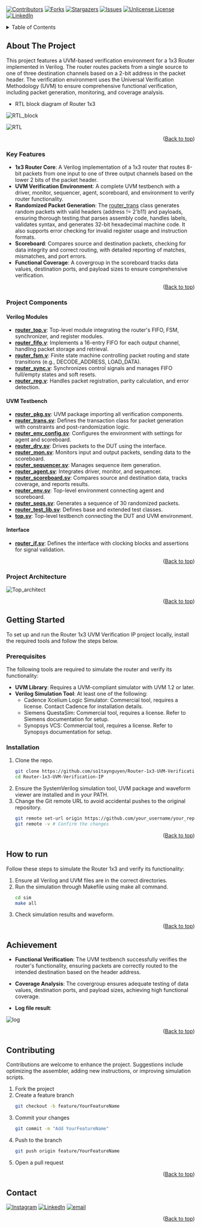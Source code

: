 <a id="readme-top"></a>

[![Contributors][contributors-shield]][contributors-url]
[![Forks][forks-shield]][forks-url]
[![Stargazers][stars-shield]][stars-url]
[![Issues][issues-shield]][issues-url]
[![Unlicense License][license-shield]][license-url]
[![LinkedIn][linkedin-shield]][linkedin-url]


<!-- TABLE OF CONTENTS -->
<details>
  <summary>Table of Contents</summary>
  <ol>
    <li>
      <a href="#about-the-project">About The Project</a>
	  <ul>
        <li><a href="#key-features">Key Features</a></li>
		<li><a href="#project-components">Project Components</a></li>
		<li><a href="#project-architecture">Project Architecture</a></li>
      </ul>
    </li>
    <li>
      <a href="#getting-started">Getting Started</a>
      <ul>
        <li><a href="#prerequisites">Prerequisites</a></li>
        <li><a href="#installation">Installation</a></li>
      </ul>
    </li>
    <li><a href="#how-to-run">How to run</a></li>
    <li><a href="#achievement">Achievement</a></li>
    <li><a href="#contributing">Contributing</a></li>
    <li><a href="#contact">Contact</a></li>
  </ol>
</details>

<!-- ABOUT THE PROJECT -->
## About The Project

This project features a UVM-based verification environment for a 1x3 Router implemented in Verilog. The router routes packets from a single source to one of three destination channels based on a 2-bit address in the packet header. The verification environment uses the Universal Verification Methodology (UVM) to ensure comprehensive functional verification, including packet generation, monitoring, and coverage analysis.

* RTL block diagram of Router 1x3

![RTL_block](https://github.com/so1taynguyen/Router-1x3-UVM-Verification-IP/blob/main/images/RTL_block_diagram.png)

![RTL](https://github.com/so1taynguyen/Router-1x3-UVM-Verification-IP/blob/main/images/RTL.png)

<p align="right">(<a href="#readme-top">Back to top</a>)</p>

### Key Features

* __1x3 Router Core__: A Verilog implementation of a 1x3 router that routes 8-bit packets from one input to one of three output channels based on the lower 2 bits of the packet header.
* __UVM Verification Environment__: A complete UVM testbench with a driver, monitor, sequencer, agent, scoreboard, and environment to verify router functionality.
* __Randomized Packet Generation__: The [router_trans](https://github.com/so1taynguyen/Router-1x3-UVM-Verification-IP/blob/main/agt_top/router_trans.sv) class generates random packets with valid headers (address != 2'b11) and payloads, ensuring thorough testing.that parses assembly code, handles labels, validates syntax, and generates 32-bit hexadecimal machine code. It also supports error checking for invalid register usage and instruction formats.
* __Scoreboard__: Compares source and destination packets, checking for data integrity and correct routing, with detailed reporting of matches, mismatches, and port errors.
* __Functional Coverage__: A covergroup in the scoreboard tracks data values, destination ports, and payload sizes to ensure comprehensive verification.

<p align="right">(<a href="#readme-top">Back to top</a>)</p>

### Project Components

#### Verilog Modules

* [__router_top.v__](https://github.com/so1taynguyen/Router-1x3-UVM-Verification-IP/blob/main/rtl/router_top.v): Top-level module integrating the router's FIFO, FSM, synchronizer, and register modules.
* [__router_fifo.v__](https://github.com/so1taynguyen/Router-1x3-UVM-Verification-IP/blob/main/rtl/router_fifo.v): Implements a 16-entry FIFO for each output channel, handling packet storage and retrieval.
* [__router_fsm.v__](https://github.com/so1taynguyen/Router-1x3-UVM-Verification-IP/blob/main/rtl/router_fsm.v): Finite state machine controlling packet routing and state transitions (e.g., DECODE_ADDRESS, LOAD_DATA).
* [__router_sync.v__](https://github.com/so1taynguyen/Router-1x3-UVM-Verification-IP/blob/main/rtl/router_sync.v): Synchronizes control signals and manages FIFO full/empty states and soft resets.
* [__router_reg.v__](https://github.com/so1taynguyen/Router-1x3-UVM-Verification-IP/blob/main/rtl/router_reg.v): Handles packet registration, parity calculation, and error detection.

#### UVM Testbench

* [__router_pkg.sv__](https://github.com/so1taynguyen/Router-1x3-UVM-Verification-IP/blob/main/packages/router_pkg.sv): UVM package importing all verification components.
* [__router_trans.sv__](https://github.com/so1taynguyen/Router-1x3-UVM-Verification-IP/blob/main/agt_top/router_trans.sv): Defines the transaction class for packet generation with constraints and post-randomization logic.
* [__router_env_config.sv__](https://github.com/so1taynguyen/Router-1x3-UVM-Verification-IP/blob/main/env/router_env_config.sv): Configures the environment with settings for agent and scoreboard.
* [__router_drv.sv__](https://github.com/so1taynguyen/Router-1x3-UVM-Verification-IP/blob/main/agt_top/router_drv.sv): Drives packets to the DUT using the interface.
* [__router_mon.sv__](https://github.com/so1taynguyen/Router-1x3-UVM-Verification-IP/blob/main/agt_top/router_mon.sv): Monitors input and output packets, sending data to the scoreboard.
* [__router_sequencer.sv__](https://github.com/so1taynguyen/Router-1x3-UVM-Verification-IP/blob/main/agt_top/router_sequencer.sv): Manages sequence item generation.
* [__router_agent.sv__](https://github.com/so1taynguyen/Router-1x3-UVM-Verification-IP/blob/main/agt_top/router_agent.sv): Integrates driver, monitor, and sequencer.
* [__router_scoreboard.sv__](https://github.com/so1taynguyen/Router-1x3-UVM-Verification-IP/blob/main/env/router_scoreboard.sv): Compares source and destination data, tracks coverage, and reports results.
* [__router_env.sv__](https://github.com/so1taynguyen/Router-1x3-UVM-Verification-IP/blob/main/env/router_env.sv): Top-level environment connecting agent and scoreboard.
* [__router_seqs.sv__](https://github.com/so1taynguyen/Router-1x3-UVM-Verification-IP/blob/main/test/router_seqs.sv): Generates a sequence of 30 randomized packets.
* [__router_test_lib.sv__](https://github.com/so1taynguyen/Router-1x3-UVM-Verification-IP/blob/main/test/router_test_lib.sv): Defines base and extended test classes.
* [__top.sv__](https://github.com/so1taynguyen/Router-1x3-UVM-Verification-IP/blob/main/tb/top.sv): Top-level testbench connecting the DUT and UVM environment.

#### Interface

* [__router_if.sv__](https://github.com/so1taynguyen/Router-1x3-UVM-Verification-IP/blob/main/rtl/router_if.sv): Defines the interface with clocking blocks and assertions for signal validation.

<p align="right">(<a href="#readme-top">Back to top</a>)</p>

### Project Architecture

![Top_architect](https://github.com/so1taynguyen/Router-1x3-UVM-Verification-IP/blob/main/images/Router_UVM.png) 

<p align="right">(<a href="#readme-top">Back to top</a>)</p>

<!-- GETTING STARTED -->
## Getting Started

To set up and run the Router 1x3 UVM Verification IP project locally, install the required tools and follow the steps below.

### Prerequisites

The following tools are required to simulate the router and verify its functionality:

* __UVM Library__: Requires a UVM-compliant simulator with UVM 1.2 or later.
* __Verilog Simulation Tool__: At least one of the following:
   * Cadence Xcelium Logic Simulator: Commercial tool, requires a license. Contact Cadence for installation details.
   * Siemens QuestaSim: Commercial tool, requires a license. Refer to Siemens documentation for setup.
   * Synopsys VCS: Commercial tool, requires a license. Refer to Synopsys documentation for setup.

### Installation

1. Clone the repo.
   ```sh
   git clone https://github.com/so1taynguyen/Router-1x3-UVM-Verification-IP.git
   cd Router-1x3-UVM-Verification-IP
   ```
2. Ensure the SystemVerilog simulation tool, UVM package and waveform viewer are installed and in your PATH.
3. Change the Git remote URL to avoid accidental pushes to the original repository.
   ```sh
   git remote set-url origin https://github.com/your_username/your_repo.git
   git remote -v # Confirm the changes
   ```

<p align="right">(<a href="#readme-top">Back to top</a>)</p>

<!-- USAGE EXAMPLES -->
## How to run

Follow these steps to simulate the Router 1x3 and verify its functionality:

1. Ensure all Verilog and UVM files are in the correct directories.
2. Run the simulation through Makefile using make all command.
      ```sh
      cd sim
      make all
      ```
3. Check simulation results and waveform.

<p align="right">(<a href="#readme-top">Back to top</a>)</p>

<!-- ROADMAP -->
## Achievement

* __Functional Verification__: The UVM testbench successfully verifies the router's functionality, ensuring packets are correctly routed to the intended destination based on the header address.

* __Coverage Analysis__: The covergroup ensures adequate testing of data values, destination ports, and payload sizes, achieving high functional coverage.

* __Log file result__:

![log]()

<p align="right">(<a href="#readme-top">Back to top</a>)</p>

<!-- CONTRIBUTING -->
## Contributing

Contributions are welcome to enhance the project. Suggestions include optimizing the assembler, adding new instructions, or improving simulation scripts.

1. Fork the project
2. Create a feature branch
    ```sh
    git checkout -b feature/YourFeatureName
    ```
3. Commit your changes
    ```sh
    git commit -m "Add YourFeatureName"
    ```
4. Push to the branch
    ```sh
    git push origin feature/YourFeatureName
    ```
4. Open a pull request

<p align="right">(<a href="#readme-top">Back to top</a>)</p>

<!-- CONTACT -->
## Contact

[![Instagram](https://img.shields.io/badge/Instagram-%23E4405F.svg?logo=Instagram&logoColor=white)](https://www.instagram.com/_2imlinkk/) [![LinkedIn](https://img.shields.io/badge/LinkedIn-%230077B5.svg?logo=linkedin&logoColor=white)](https://www.linkedin.com/in/linkk-isme/) [![email](https://img.shields.io/badge/Email-D14836?logo=gmail&logoColor=white)](mailto:nguyenvanlinh0702.1922@gmail.com) 

<p align="right">(<a href="#readme-top">Back to top</a>)</p>

<!-- MARKDOWN LINKS & IMAGES -->
<!-- https://www.markdownguide.org/basic-syntax/#reference-style-links -->
[contributors-shield]: https://img.shields.io/github/contributors/othneildrew/Best-README-Template.svg?style=for-the-badge
[contributors-url]: https://github.com/so1taynguyen/Router-1x3-UVM-Verification-IP/graphs/contributors
[forks-shield]: https://img.shields.io/github/forks/so1taynguyen/Simple-MIPS32-Hardware-Implementation-with-Python-Assembler.svg?style=for-the-badge
[forks-url]: https://github.com/so1taynguyen/Router-1x3-UVM-Verification-IP/network/members
[stars-shield]: https://img.shields.io/github/stars/so1taynguyen/Simple-MIPS32-Hardware-Implementation-with-Python-Assembler.svg?style=for-the-badge
[stars-url]: https://github.com/so1taynguyen/Router-1x3-UVM-Verification-IP/stargazers
[issues-shield]: https://img.shields.io/github/issues/so1taynguyen/Simple-MIPS32-Hardware-Implementation-with-Python-Assembler.svg?style=for-the-badge
[issues-url]: https://github.com/so1taynguyen/Router-1x3-UVM-Verification-IP/issues
[license-shield]: https://img.shields.io/github/license/so1taynguyen/Simple-MIPS32-Hardware-Implementation-with-Python-Assembler.svg?style=for-the-badge
[license-url]: https://github.com/so1taynguyen/Router-1x3-UVM-Verification-IP/blob/main/LICENSE
[linkedin-shield]: https://img.shields.io/badge/-LinkedIn-black.svg?style=for-the-badge&logo=linkedin&colorB=555
[linkedin-url]: https://www.linkedin.com/in/linkk-isme/
